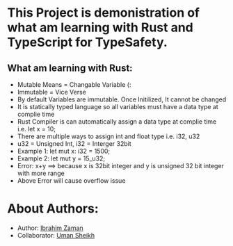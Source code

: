 # This Project is demonistration of what am learning with Rust and TypeScript for TypeSafety.

## What am learning with Rust:

- Mutable Means = Changable Variable (:
- Immutable = Vice Verse
- By default Variables are immutable. Once Initilized, It cannot be changed
- It is statically typed language so all variables must have a data type at complie time
- Rust Compiler is can automatically assign a data type at complie time i.e. let x = 10;
- There are multiple ways to assign int and float type i.e. i32, u32
- u32 = Unsigned Int, i32 = Interger 32bit
- Example 1: let mut x: i32 = 1500;
- Example 2: let mut y = 15_u32;
- Error: x+y ==> because x is 32bit integer and y is unsigned 32 bit integer with more range
- Above Error will cause overflow issue

# About Authors:

- Author: [Ibrahim Zaman](https://abrahimzaman.com)
- Collaborator: [Uman Sheikh]("https://umansheikh.github.io/portfolio/")
